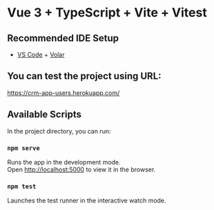 # Vue 3 + TypeScript + Vite + Vitest

## Recommended IDE Setup

- [VS Code](https://code.visualstudio.com/) + [Volar](https://marketplace.visualstudio.com/items?itemName=Vue.volar)

## You can test the project using URL:
https://crm-app-users.herokuapp.com/

## Available Scripts

In the project directory, you can run:

### `npm serve`

Runs the app in the development mode.<br />
Open [http://localhost:5000](http://localhost:3000) to view it in the browser.

### `npm test`

Launches the test runner in the interactive watch mode.

